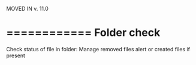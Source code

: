 MOVED IN v. 11.0

============
Folder check
============

Check status of file in folder:
Manage removed files alert or created files if present
